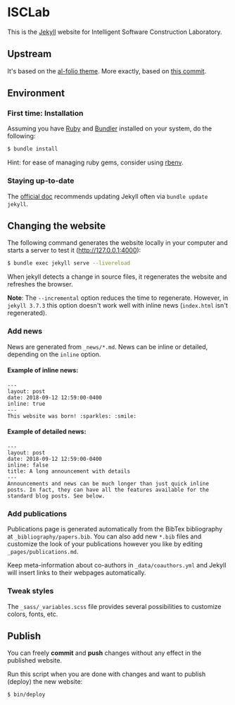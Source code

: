 # ISCLab

This is the [Jekyll](https://jekyllrb.com/) website for Intelligent Software Construction Laboratory.

## Upstream

It's based on the [al-folio theme](https://github.com/alshedivat/al-folio). More exactly, based on [this commit](https://github.com/alshedivat/al-folio/tree/8fc0c4b4e32ba7583e65ee95159903355c9d5ced).


## Environment

### First time: Installation

Assuming you have [Ruby](https://www.ruby-lang.org/en/downloads/) and [Bundler](https://bundler.io/) installed on your system, do the following:

```bash
$ bundle install
```

Hint: for ease of managing ruby gems, consider using [rbenv](https://github.com/rbenv/rbenv).


### Staying up-to-date

The [official doc](https://jekyllrb.com/docs/upgrading/) recommends updating Jekyll often via `bundle update jekyll`.


## Changing the website

The following command generates the website locally in your computer and starts a server to test it (<http://127.0.0.1:4000>):

```bash
$ bundle exec jekyll serve --livereload
```
When jekyll detects a change in source files, it regenerates the website and refreshes the browser.

**Note**: The `--incremental` option reduces the time to regenerate. However, in `jekyll 3.7.3` this option doesn't work well with inline news (`index.html` isn't regenerated).


### Add news

News are generated from `_news/*.md`.
News can be inline or detailed, depending on the `inline` option.

#### Example of inline news:
```
---
layout: post
date: 2018-09-12 12:59:00-0400
inline: true
---
This website was born! :sparkles: :smile:
```

#### Example of detailed news:
```
---
layout: post
date: 2018-09-12 12:59:00-0400
inline: false
title: A long announcement with details
---
Announcements and news can be much longer than just quick inline posts. In fact, they can have all the features available for the standard blog posts. See below.
```


### Add publications

Publications page is generated automatically from the BibTex bibliography at `_bibliography/papers.bib`.
You can also add new `*.bib` files and customize the look of your publications however you like by editing `_pages/publications.md`.

Keep meta-information about co-authors in `_data/coauthors.yml` and Jekyll will insert links to their webpages automatically.


### Tweak styles

The `_sass/_variables.scss` file provides several possibilities to customize colors, fonts, etc.


## Publish

You can freely **commit** and **push** changes without any effect in the published website.

Run this script when you are done with changes and want to publish (deploy) the new website:

```bash
$ bin/deploy
```

